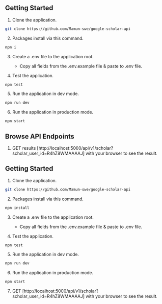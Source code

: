 ## Getting Started

1. Clone the application.

```bash
git clone https://github.com/Mamun-swe/google-scholar-api
```

2. Packages install via this command.

```bash
npm i
```

3. Create a .env file to the application root.

   - Copy all fields from the .env.example file & paste to .env file.

4. Test the application.

```bash
npm test
```

5. Run the application in dev mode.

```bash
npm run dev
```

6. Run the application in production mode.

```bash
npm start
```

## Browse API Endpoints

1. GET results [http://localhost:5000/api/v1/scholar?scholar_user_id=R4hZ8WMAAAAJ] with your browser to see the result.


## Getting Started

1. Clone the application.
```bash
git clone https://github.com/Mamun-swe/google-scholar-api
```
2. Packages install via this command.       
```bash
npm install
```
3. Create a .env file to the application root.       
    * Copy all fields from the .env.example file & paste to .env file.

4. Test the application.
```bash
npm test
```

5. Run the application in dev mode.
```bash
npm run dev
```
6. Run the application in production mode.
```bash
npm start
```
7. GET [http://localhost:5000/api/v1/scholar?scholar_user_id=R4hZ8WMAAAAJ] with your browser to see the result.
    
